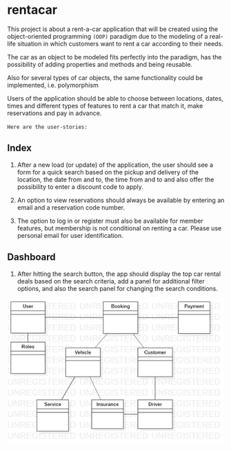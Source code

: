 # rentacar

This project is about a rent-a-car application that will be created using the object-oriented programming `(OOP)` paradigm due to the modeling of a real-life situation in which customers want to rent a car according to their needs.

The car as an object to be modeled fits perfectly into the paradigm, has the possibility of adding properties and methods and being reusable.

Also for several types of car objects, the same functionality could be implemented, i.e. polymorphism

Users of the application should be able to choose between locations, dates, times and different types of features to rent a car  that match it, make reservations and pay in advance. 

`Here are the user-stories:`

## Index

1. After a new load (or update) of the application, the user should see a form for a quick search based on the pickup and delivery of the location, the date from and to, the time from and to and also offer the possibility to enter a discount code to apply.

2. An option to view reservations should always be available by entering an email and a reservation code number.

3. The option to log in or register must also be available for member features, but membership is not conditional on renting a car. Please use personal email for user identification.

## Dashboard

1. After hitting the search button, the app should display the top car rental deals based on the search criteria, add a panel for additional filter options, and also the search panel for changing the search conditions.

![Rentacar Object Diagram](img/object-diagram.png)